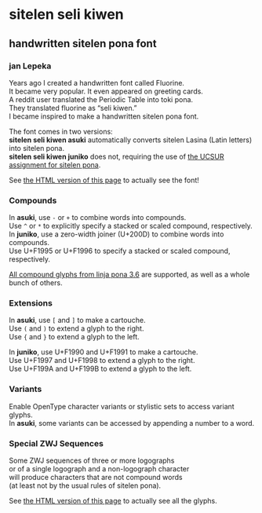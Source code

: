 # sitelen seli kiwen
## handwritten sitelen pona font
### jan Lepeka

Years ago I created a handwritten font called Fluorine.<br>
It became very popular. It even appeared on greeting cards.<br>
A reddit user translated the Periodic Table into toki pona.<br>
They translated fluorine as “seli kiwen.”<br>
I became inspired to make a handwritten sitelen pona font.

The font comes in two versions:<br>
**sitelen seli kiwen asuki** automatically converts sitelen Lasina (Latin letters) into sitelen pona.<br>
**sitelen seli kiwen juniko** does not, requiring the use of [the UCSUR assignment for sitelen pona](http://www.kreativekorp.com/ucsur/charts/sitelen.html).

See [the HTML version of this page](https://htmlpreview.github.io/?https://github.com/kreativekorp/sitelen-seli-kiwen/blob/main/sitelenselikiwen.html) to actually see the font!

### Compounds

In **asuki**, use `-` or `+` to combine words into compounds.<br>
Use `^` or `*` to explicitly specify a stacked or scaled compound, respectively.<br>
In **juniko**, use a zero-width joiner (U+200D) to combine words into compounds.<br>
Use U+F1995 or U+F1996 to specify a stacked or scaled compound, respectively.

[All compound glyphs from linja pona 3.6](http://musilili.net/wp-content/uploads/2020/05/LinjaPona3-6nimiAli.png) are supported, as well as a whole bunch of others.

### Extensions

In **asuki**, use `[` and `]` to make a cartouche.<br>
Use `(` and `)` to extend a glyph to the right.<br>
Use `{` and `}` to extend a glyph to the left.

In **juniko**, use U+F1990 and U+F1991 to make a cartouche.<br>
Use U+F1997 and U+F1998 to extend a glyph to the right.<br>
Use U+F199A and U+F199B to extend a glyph to the left.

### Variants

Enable OpenType character variants or stylistic sets to access variant glyphs.<br>
In **asuki**, some variants can be accessed by appending a number to a word.

### Special ZWJ Sequences

Some ZWJ sequences of three or more logographs<br>
or of a single logograph and a non-logograph character<br>
will produce characters that are not compound words<br>
(at least not by the usual rules of sitelen pona).

See [the HTML version of this page](https://htmlpreview.github.io/?https://github.com/kreativekorp/sitelen-seli-kiwen/blob/main/sitelenselikiwen.html) to actually see all the glyphs.
